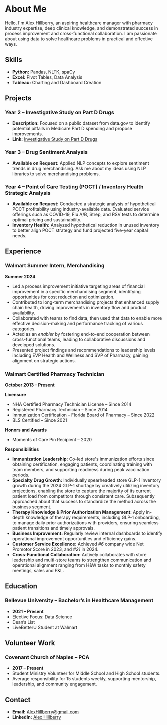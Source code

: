 # About Me

Hello, I'm Alex Hillberry, an aspiring healthcare manager with pharmacy industry expertise, deep clinical knowledge, and demonstrated success in process improvement and cross-functional collaboration. I am passionate about using data to solve healthcare problems in practical and effective ways.

## Skills

- **Python:** Pandas, NLTK, spaCy  
- **Excel:** Pivot Tables, Data Analysis  
- **Tableau:** Charting and Dashboard Creation  

## Projects

### Year 2 – Investigative Study on Part D Drugs
- **Description:** Focused on a public dataset from data.gov to identify potential pitfalls in Medicare Part D spending and propose improvements.  
- **Link:** [Investigative Study on Part D Drugs](https://rpubs.com/AlexHillberry/1070745)

### Year 3 – Drug Sentiment Analysis
- **Available on Request:** Applied NLP concepts to explore sentiment trends in drug merchandising. Ask me about my ideas using NLP libraries to solve merchandising problems.  

### Year 4 – Point of Care Testing (POCT) / Inventory Health Strategic Analysis
- **Available on Request:** Conducted a strategic analysis of hypothetical POCT profitability using industry-available data. Evaluated service offerings such as COVID-19, Flu A/B, Strep, and RSV tests to determine optimal pricing and sustainability.  
- **Inventory Health:** Analyzed hypothetical reduction in unused inventory to better align POCT strategy and fund projected five-year capital needs.  

## Experience

### Walmart Summer Intern, Merchandising
**Summer 2024**  
- Led a process improvement initiative targeting areas of financial improvement in a specific merchandising segment, identifying opportunities for cost reduction and optimization.  
- Contributed to long-term merchandising projects that enhanced supply chain health, driving improvements in inventory flow and product availability.  
- Collaborated with teams to find data, then used that data to enable more effective decision-making and performance tracking of various categories.  
- Acted as an *enabler* by fostering end-to-end cooperation between cross-functional teams, leading to collaborative discussions and developed solutions.  
- Presented project findings and recommendations to leadership levels including EVP Health and Wellness and SVP of Pharmacy, gaining alignment on strategic actions.  

### Walmart Certified Pharmacy Technician
**October 2013 – Present**  

**Licensure**  
- NHA Certified Pharmacy Technician License – Since 2014  
- Registered Pharmacy Technician – Since 2014  
- Immunization Certification – Florida Board of Pharmacy – Since 2022  
- BLS Certified – Since 2021  

**Honors and Awards**  
- Moments of Care Pin Recipient – 2020  

**Responsibilities**  
- **Immunization Leadership:** Co-led store's immunization efforts since obtaining certification, engaging patients, coordinating training with team members, and supporting readiness during peak vaccination periods.  
- **Specialty Drug Growth:** Individually spearheaded store GLP-1 inventory growth during the 2024 GLP-1 shortage by creatively utilizing inventory projections, enabling the store to capture the majority of its current patient load from competitors through consistent care. Subsequently approached about that success to standardize the method across the business segment.  
- **Therapy Knowledge & Prior Authorization Management:** Apply in-depth knowledge of therapy requirements, including GLP-1 onboarding, to manage daily prior authorizations with providers, ensuring seamless patient transitions and timely approvals.  
- **Business Improvement:** Regularly review internal dashboards to identify operational improvement opportunities and efficiency gains.  
- **Customer Service Excellence:** Achieved *#6* company wide Net Promotor Score in 2023, and *#21* in 2024. 
- **Cross-Functional Collaboration:** Actively collaborates with store leadership and multi-store teams to strengthen communication and operational alignment ranging from H&W tasks to monthly safety meetings, sales and P&L.  

## Education

### Bellevue University – Bachelor’s in Healthcare Management
- **2021 – Present**  
- Elective Focus: Data Science  
- Dean’s List  
- LiveBetterU Student at Walmart  

## Volunteer Work

### Covenant Church of Naples – PCA
- **2017 – Present**  
- Student Ministry Volunteer for Middle School and High School students.  
- Average responsibility for 15 students weekly, supporting mentorship, leadership, and community engagement.  

## Contact

- **Email:** [AlexHillberry@gmail.com](mailto:AlexHillberry@gmail.com)  
- **LinkedIn:** [Alex Hillberry](https://www.linkedin.com/in/alexander-hillberry-b7886918a/)  
